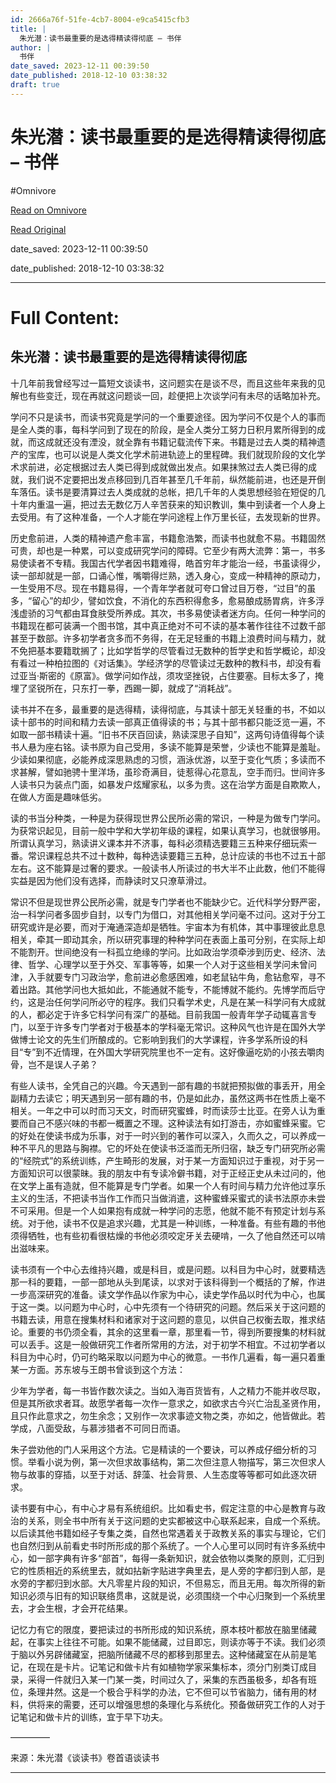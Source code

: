 ```yaml
---
id: 2666a76f-51fe-4cb7-8004-e9ca5415cfb3
title: |
  朱光潜：读书最重要的是选得精读得彻底 – 书伴
author: |
  书伴
date_saved: 2023-12-11 00:39:50
date_published: 2018-12-10 03:38:32
draft: true
---
```


# 朱光潜：读书最重要的是选得精读得彻底 – 书伴
#Omnivore

[Read on Omnivore](https://omnivore.app/me/-18c57638a5c)

[Read Original](https://bookfere.com/post/708.html)

date_saved: 2023-12-11 00:39:50

date_published: 2018-12-10 03:38:32

--- 

# Full Content: 

## 朱光潜：读书最重要的是选得精读得彻底

十几年前我曾经写过一篇短文谈读书，这问题实在是谈不尽，而且这些年来我的见解也有些变迁，现在再就这问题谈一回，趁便把上次谈学问有未尽的话略加补充。

学问不只是读书，而读书究竟是学问的一个重要途径。因为学问不仅是个人的事而是全人类的事，每科学问到了现在的阶段，是全人类分工努力日积月累所得到的成就，而这成就还没有湮没，就全靠有书籍记载流传下来。书籍是过去人类的精神遗产的宝库，也可以说是人类文化学术前进轨迹上的里程碑。我们就现阶段的文化学术求前进，必定根据过去人类已得到成就做出发点。如果抹煞过去人类已得的成就，我们说不定要把出发点移回到几百年甚至几千年前，纵然能前进，也还是开倒车落伍。读书是要清算过去人类成就的总帐，把几千年的人类思想经验在短促的几十年内重温一遍，把过去无数亿万人辛苦获来的知识教训，集中到读者一个人身上去受用。有了这种准备，一个人才能在学问途程上作万里长征，去发现新的世界。

历史愈前进，人类的精神遗产愈丰富，书籍愈浩繁，而读书也就愈不易。书籍固然可贵，却也是一种累，可以变成研究学问的障碍。它至少有两大流弊：第一，书多易使读者不专精。我国古代学者因书籍难得，皓首穷年才能治一经，书虽读得少，读一部却就是一部，口诵心惟，嘴嚼得烂熟，透入身心，变成一种精神的原动力，一生受用不尽。现在书籍易得，一个青年学者就可夸口曾过目万卷，“过目”的虽多，“留心”的却少，譬如饮食，不消化的东西积得愈多，愈易酿成肠胃病，许多浮浅虚骄的习气都由耳食肤受所养成。其次，书多易使读者迷方向。任何一种学问的书籍现在都可装满一个图书馆，其中真正绝对不可不读的基本著作往往不过数千部甚至于数部。许多初学者贪多而不务得，在无足轻重的书籍上浪费时间与精力，就不免把基本要籍耽搁了；比如学哲学的尽管看过无数种的哲学史和哲学概论，却没有看过一种柏拉图的《对话集》。学经济学的尽管读过无数种的教科书，却没有看过亚当·斯密的《原富》。做学问如作战，须攻坚挫锐，占住要塞。目标太多了，掩埋了坚锐所在，只东打一拳，西踢一脚，就成了“消耗战”。

读书并不在多，最重要的是选得精，读得彻底，与其读十部无关轻重的书，不如以读十部书的时间和精力去读一部真正值得读的书；与其十部书都只能泛览一遍，不如取一部书精读十遍。“旧书不厌百回读，熟读深思子自知”，这两句诗值得每个读书人悬为座右铭。读书原为自己受用，多读不能算是荣誉，少读也不能算是羞耻。少读如果彻底，必能养成深思熟虑的习惯，涵泳优游，以至于变化气质；多读而不求甚解，譬如驰骋十里洋场，虽珍奇满目，徒惹得心花意乱，空手而归。世间许多人读书只为装点门面，如暴发户炫耀家私，以多为贵。这在治学方面是自欺欺人，在做人方面是趣味低劣。

读的书当分种类，一种是为获得现世界公民所必需的常识，一种是为做专门学问。为获常识起见，目前一般中学和大学初年级的课程，如果认真学习，也就很够用。所谓认真学习，熟读讲义课本并不济事，每科必须精选要籍三五种来仔细玩索一番。常识课程总共不过十数种，每种选读要籍三五种，总计应读的书也不过五十部左右。这不能算是过奢的要求。一般读书人所读过的书大半不止此数，他们不能得实益是因为他们没有选择，而静读时又只潦草滑过。

常识不但是现世界公民所必需，就是专门学者也不能缺少它。近代科学分野严密，治一科学问者多固步自封，以专门为借口，对其他相关学问毫不过问。这对于分工研究或许是必要，而对于淹通深造却是牺牲。宇宙本为有机体，其中事理彼此息息相关，牵其一即动其余，所以研究事理的种种学问在表面上虽可分别，在实际上却不能割开。世间绝没有一科孤立绝缘的学问。比如政治学须牵涉到历史、经济、法律、哲学、心理学以至于外交、军事等等，如果一个人对于这些相关学问未曾问津，入手就要专门习政治学，愈前进必愈感困难，如老鼠钻牛角，愈钻愈窄，寻不着出路。其他学问也大抵如此，不能通就不能专，不能博就不能约。先博学而后守约，这是治任何学问所必守的程序。我们只看学术史，凡是在某一科学问有大成就的人，都必定于许多它科学问有深广的基础。目前我国一般青年学子动辄喜言专门，以至于许多专门学者对于极基本的学科毫无常识。这种风气也许是在国外大学做博士论文的先生们所酿成的。它影响到我们的大学课程，许多学系所设的科目“专”到不近情理，在外国大学研究院里也不一定有。这好像逼吃奶的小孩去嚼肉骨，岂不是误人子弟？

有些人读书，全凭自己的兴趣。今天遇到一部有趣的书就把预拟做的事丢开，用全副精力去读它；明天遇到另一部有趣的书，仍是如此办，虽然这两书在性质上毫不相关。一年之中可以时而习天文，时而研究蜜蜂，时而读莎士比亚。在旁人认为重要而自己不感兴味的书都一概置之不理。这种读法有如打游击，亦如蜜蜂采蜜。它的好处在使读书成为乐事，对于一时兴到的著作可以深入，久而久之，可以养成一种不平凡的思路与胸襟。它的坏处在使读书泛滥而无所归宿，缺乏专门研究所必需的“经院式”的系统训练，产生畸形的发展，对于某一方面知识过于重视，对于另一方面知识可以很蒙昧。我的朋友中有专读冷僻书籍，对于正经正史从未过问的，他在文学上虽有造就，但不能算是专门学者。如果一个人有时间与精力允许他过享乐主义的生活，不把读书当作工作而只当做消遣，这种蜜蜂采蜜式的读书法原亦未尝不可采用。但是一个人如果抱有成就一种学问的志愿，他就不能不有预定计划与系统。对于他，读书不仅是追求兴趣，尤其是一种训练，一种准备。有些有趣的书他须得牺牲，也有些初看很枯燥的书他必须咬定牙关去硬啃，一久了他自然还可以啃出滋味来。

读书须有一个中心去维持兴趣，或是科目，或是问题。以科目为中心时，就要精选那一科的要籍，一部一部地从头到尾读，以求对于该科得到一个概括的了解，作进一步高深研究的准备。读文学作品以作家为中心，读史学作品以时代为中心，也属于这一类。以问题为中心时，心中先须有一个待研究的问题。然后采关于这问题的书籍去读，用意在搜集材料和诸家对于这问题的意见，以供自己权衡去取，推求结论。重要的书仍须全看，其余的这里看一章，那里看一节，得到所要搜集的材料就可以丢手。这是一般做研究工作者所常用的方法，对于初学不相宜。不过初学者以科目为中心时，仍可约略采取以问题为中心的微意。一书作几遍看，每一遍只着重某一方面。苏东坡与王朗书曾谈到这个方法：

少年为学者，每一书皆作数次读之。当如入海百货皆有，人之精力不能并收尽取，但是其所欲求者耳。故愿学者每一次作一意求之，如欲求古今兴亡治乱圣贤作用，且只作此意求之，勿生余念；又别作一次求事迹文物之类，亦如之，他皆做此。若学成，八面受敌，与慕涉猎者不可同日而语。

朱子尝劝他的门人采用这个方法。它是精读的一个要诀，可以养成仔细分析的习惯。举看小说为例，第一次但求故事结构，第二次但注意人物描写，第三次但求人物与故事的穿插，以至于对话、辞藻、社会背景、人生态度等等都可如此逐次研求。

读书要有中心，有中心才易有系统组织。比如看史书，假定注意的中心是教育与政治的关系，则全书中所有关于这问题的史实都被这中心联系起来，自成一个系统。以后读其他书籍如经子专集之类，自然也常遇着关于政教关系的事实与理论，它们也自然归到从前看史书时所形成的那个系统了。一个人心里可以同时有许多系统中心，如一部字典有许多“部首”，每得一条新知识，就会依物以类聚的原则，汇归到它的性质相近的系统里去，就如拈新字贴进字典里去，是人旁的字都归到人部，是水旁的字都归到水部。大凡零星片段的知识，不但易忘，而且无用。每次所得的新知识必须与旧有的知识联络贯串，这就是说，必须围绕一个中心归聚到一个系统里去，才会生根，才会开花结果。

记忆力有它的限度，要把读过的书所形成的知识系统，原本枝叶都放在脑里储藏起，在事实上往往不可能。如果不能储藏，过目即忘，则读亦等于不读。我们必须于脑以外另辟储藏室，把脑所储藏不尽的都移到那里去。这种储藏室在从前是笔记，在现在是卡片。记笔记和做卡片有如植物学家采集标本，须分门别类订成目录，采得一件就归入某一门某一类，时间过久了，采集的东西虽极多，却各有班位，条理井然。这是一个极合乎科学的办法，它不但可以节省脑力，储有用的材料，供将来的需要，还可以增强思想的条理化与系统化。预备做研究工作的人对于记笔记和做卡片的训练，宜于早下功夫。

————–

来源：朱光潜《谈读书》卷首语谈读书

---

